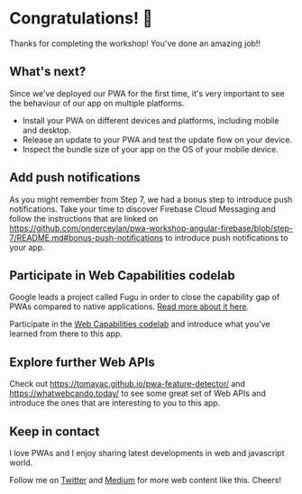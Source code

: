 # Congratulations! 🎉

Thanks for completing the workshop! You've done an amazing job!!

## What's next?

Since we've deployed our PWA for the first time, it's very important to see the behaviour of our app on multiple platforms.

* Install your PWA on different devices and platforms, including mobile and desktop.
* Release an update to your PWA and test the update flow on your device.
* Inspect the bundle size of your app on the OS of your mobile device.

## Add push notifications

As you might remember from Step 7, we had a bonus step to introduce push notifications. Take your time to discover Firebase Cloud Messaging and follow the instructions that are linked on https://github.com/onderceylan/pwa-workshop-angular-firebase/blob/step-7/README.md#bonus-push-notifications to introduce push notifications to your app. 

## Participate in Web Capabilities codelab

Google leads a project called Fugu in order to close the capability gap of PWAs compared to native applications. [Read more about it here](https://developers.google.com/web/updates/capabilities).

Participate in the [Web Capabilities codelab](https://codelabs.developers.google.com/codelabs/web-capabilities/) and introduce what you've learned from there to this app.

## Explore further Web APIs

Check out https://tomayac.github.io/pwa-feature-detector/ and https://whatwebcando.today/ to see some great set of Web APIs and introduce the ones that are interesting to you to this app.

## Keep in contact

I love PWAs and I enjoy sharing latest developments in web and javascript world. 

Follow me on [Twitter](https://twitter.com/onderceylan) and [Medium](https://medium.com/@onderceylan) for more web content like this. Cheers!

